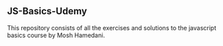 ## JS-Basics-Udemy

This repository consists of all the exercises and solutions to the javascript basics course by Mosh Hamedani.
